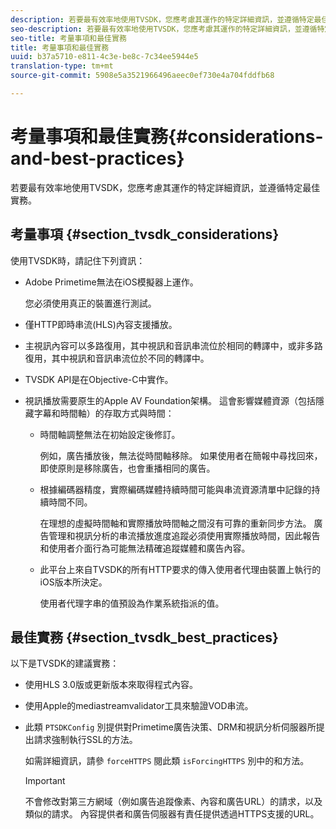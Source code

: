 ```yaml
---
description: 若要最有效率地使用TVSDK，您應考慮其運作的特定詳細資訊，並遵循特定最佳實務。
seo-description: 若要最有效率地使用TVSDK，您應考慮其運作的特定詳細資訊，並遵循特定最佳實務。
seo-title: 考量事項和最佳實務
title: 考量事項和最佳實務
uuid: b37a5710-e811-4c3e-be8c-7c34ee5944e5
translation-type: tm+mt
source-git-commit: 5908e5a3521966496aeec0ef730e4a704fddfb68

---
```



# 考量事項和最佳實務{#considerations-and-best-practices}

若要最有效率地使用TVSDK，您應考慮其運作的特定詳細資訊，並遵循特定最佳實務。

## 考量事項 {#section_tvsdk_considerations}

使用TVSDK時，請記住下列資訊：

* Adobe Primetime無法在iOS模擬器上運作。

   您必須使用真正的裝置進行測試。
* 僅HTTP即時串流(HLS)內容支援播放。
* 主視訊內容可以多路復用，其中視訊和音訊串流位於相同的轉譯中，或非多路復用，其中視訊和音訊串流位於不同的轉譯中。
* TVSDK API是在Objective-C中實作。
* 視訊播放需要原生的Apple AV Foundation架構。 這會影響媒體資源（包括隱藏字幕和時間軸）的存取方式與時間：

   * 時間軸調整無法在初始設定後修訂。

      例如，廣告播放後，無法從時間軸移除。 如果使用者在簡報中尋找回來，即使原則是移除廣告，也會重播相同的廣告。
   * 根據編碼器精度，實際編碼媒體持續時間可能與串流資源清單中記錄的持續時間不同。

      在理想的虛擬時間軸和實際播放時間軸之間沒有可靠的重新同步方法。 廣告管理和視訊分析的串流播放進度追蹤必須使用實際播放時間，因此報告和使用者介面行為可能無法精確追蹤媒體和廣告內容。
   * 此平台上來自TVSDK的所有HTTP要求的傳入使用者代理由裝置上執行的iOS版本所決定。

      使用者代理字串的值預設為作業系統指派的值。

## 最佳實務 {#section_tvsdk_best_practices}

以下是TVSDK的建議實務：

* 使用HLS 3.0版或更新版本來取得程式內容。
* 使用Apple的mediastreamvalidator工具來驗證VOD串流。
* 此類 `PTSDKConfig` 別提供對Primetime廣告決策、DRM和視訊分析伺服器所提出請求強制執行SSL的方法。

   如需詳細資訊，請參 `forceHTTPS` 閱此類 `isForcingHTTPS` 別中的和方法。

   >[!IMPORTANT]
   >
   >不會修改對第三方網域（例如廣告追蹤像素、內容和廣告URL）的請求，以及類似的請求。 內容提供者和廣告伺服器有責任提供透過HTTPS支援的URL。

